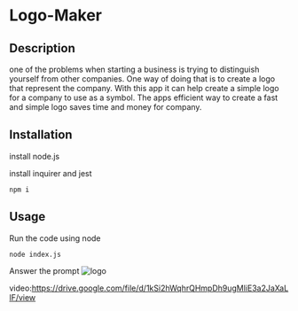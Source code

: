 # Logo-Maker

## Description

one of the problems when starting a business is trying to distinguish yourself from other companies. One way of doing that is to create a logo that represent the company. With this app it can help create a simple logo for a company to use as a symbol. The apps efficient way to create a fast and simple logo saves time and money for company.

## Installation

install node.js

install inquirer and jest
```
npm i
```

## Usage

Run the code using node
````
node index.js
````

Answer the prompt
![logo](https://github.com/Drason109/Logo-Maker/assets/50891894/2b991363-b15d-4452-b378-52680bd02564)


video:https://drive.google.com/file/d/1kSi2hWqhrQHmpDh9ugMliE3a2JaXaLlF/view
